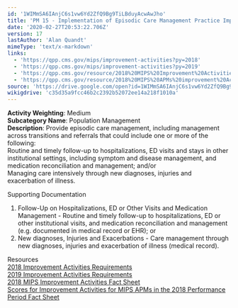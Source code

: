 ```yaml
---
id: '1WIMmSA6IAnjC6s1vw6Yd2ZfQ9Bg9TiLBduyAcwAwJho'
title: 'PM 15 - Implementation of Episodic Care Management Practice Improvements'
date: '2020-02-27T20:53:22.706Z'
version: 17
lastAuthor: 'Alan Quandt'
mimeType: 'text/x-markdown'
links:
  - 'https://qpp.cms.gov/mips/improvement-activities?py=2018'
  - 'https://qpp.cms.gov/mips/improvement-activities?py=2019'
  - 'https://qpp.cms.gov/resource/2018%20MIPS%20Improvement%20Activities%20Fact%20Sheet'
  - 'https://qpp.cms.gov/resource/2018%20MIPS%20APMs%20improvement%20Activities%20scores%20fact%20sheet'
source: 'https://drive.google.com/open?id=1WIMmSA6IAnjC6s1vw6Yd2ZfQ9Bg9TiLBduyAcwAwJho'
wikigdrive: 'c35d35a9fcc46b2c2392b52072ee14a218f1010a'
---
```





**Activity Weighting**: Medium  
**Subcategory Name**: Population Management  
**Description**: Provide episodic care management, including management across transitions and referrals that could include one or more of the following:  
Routine and timely follow-up to hospitalizations, ED visits and stays in other institutional settings, including symptom and disease management, and medication reconciliation and management; and/or  
Managing care intensively through new diagnoses, injuries and exacerbation of illness.




Supporting Documentation

1. Follow-Up on Hospitalizations, ED or Other Visits and Medication Management - Routine and timely follow-up to hospitalizations, ED or other institutional visits, and medication reconciliation and management (e.g. documented in medical record or EHR); or 
2. New diagnoses, Injuries and Exacerbations - Care management through new diagnoses, injuries and exacerbation of illness (medical record).





Resources  
[2018 Improvement Activities Requirements](https://qpp.cms.gov/mips/improvement-activities?py=2018)  
[2019 Improvement Activities Requirements](https://qpp.cms.gov/mips/improvement-activities?py=2019)  
[2018 MIPS Improvement Activities Fact Sheet](https://qpp.cms.gov/resource/2018%20MIPS%20Improvement%20Activities%20Fact%20Sheet)  
[Scores for Improvement Activities for MIPS APMs in the 2018 Performance Period Fact Sheet](https://qpp.cms.gov/resource/2018%20MIPS%20APMs%20improvement%20Activities%20scores%20fact%20sheet)

